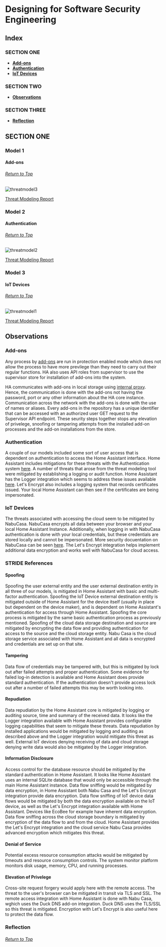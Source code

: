# Designing for Software Security Engineering

## Index
### SECTION ONE
* **[Add-ons](#model-1)**
* **[Authentication](#model-2)**
* **[IoT Devices](#model-3)**




### SECTION TWO
* **[Observations](#observations)**

### SECTION THREE
* **[Reflection](#reflection)**

## SECTION ONE
### Model 1
#### Add-ons
###### [Return to Top](#designing-for-software-security-engineering)
![threatmodel3](https://user-images.githubusercontent.com/63809979/141689141-8ae68360-dca5-4bb3-9bac-1a12d07e1be2.PNG)

[Threat Modeling Report](https://github.com/megharris/cyberockit/blob/main/DFD%20Assignment/1.1report.pdf)

### Model 2
#### Authentication
###### [Return to Top](#designing-for-software-security-engineering)
![threatmodel2](https://user-images.githubusercontent.com/63809979/141689146-7235f9bf-ec9d-4ed8-a522-39c36cf228d9.PNG)

[Threat Modeling Report](https://github.com/megharris/cyberockit/blob/main/DFD%20Assignment/1.2report.pdf)

### Model 3
#### IoT Devices
###### [Return to Top](#designing-for-software-security-engineering)
![threatmodel1](https://user-images.githubusercontent.com/63809979/141695329-0b2bca10-5870-4c4e-af3f-e1343ce47366.PNG)

[Threat Modeling Report](https://github.com/megharris/cyberockit/blob/main/DFD%20Assignment/1.3report.pdf)


## Observations

### Add-ons 

Any process by [add-ons](https://developers.home-assistant.io/docs/add-ons/security/) are run in protection enabled mode which does not allow the process to have more previlege than they need to carry out their regular functions. HA also uses API roles from supervisor to use the supervisor store for installation of add-ons into the system.

HA communicates with add-ons in local storage using [internal proxy](https://developers.home-assistant.io/docs/add-ons/communication). Hence, the communication is done with the add-ons not having the password, port or any other information about the HA core instance. Communication across the network with the add-ons is done with the use of names or aliases. Every add-ons in the repository has a unique identifier that can be accessed with an authorized user GET request to the Supervisor API endpoint. These seurity steps together stops any elevation of privelege, snoofing or tampering attempts from the installed add-on processes and the add-on installations from the store.


### Authentication
A couple of our models included some sort of user access that is dependent on authentication to access the Home Assistant interface. Home Assistant includes mitigations for these threats with the Authentication system [here](https://www.home-assistant.io/docs/authentication/). A number of threats that arose from the threat modeling tool were mitigated by establishing a logging or audit function. Home Assistant has the Logger integration which seems to address these issues available [here](https://www.home-assistant.io/integrations/logger/). Let's Encrypt also includes a logging system that records certificates issued. Your local Home Assistant can then see if the certificates are being impersonated.

### IoT Devices
The threats associated with accessing the cloud seem to be mitigated by NabuCasa. NabuCasa encrypts all data between your browser and your local Home Assistant Instance. Additionally, when logging in with NabuCasa authentication is done with your local credentials, but these credentials are stored locally and cannot be impersonated. More security docuentation on NabuCasa can be seen [here](https://www.nabucasa.com/config/remote/). The Let's Encrypt integration helps implement additional data encryption and works well with NabuCasa for cloud access.

### STRIDE References
#### Spoofing
Spoofing the user external entity and the user external destination entity in all three of our models, is mitigated in Home Assistant with basic and multi-factor authentication. Spoofing the IoT Device external destination entity is mitigated outside of Home Assistant for the device itself (usually in place but dependent on the device maker), and is dependent on Home Assistant's authentication for access through Home Assistant. Spoofing the core process is mitigated by the same basic authentication process as previously mentioned. Spoofing of the cloud data storage destination and source are mitigated by encrypting the data flow and providing authentication for access to the source and the cloud storage entity. Nabu Casa is the cloud storage service associated with Home Assistant and all data is encrypted and credentials are set up on that site.

#### Tampering
Data flow of credentials may be tampered with, but this is mitigated by lock out after failed attempts and proper authentication. Some evidence for failed log-in detection is available and Home Assistant does provide standard authentication. If the authentication doesn't provide access lock out after a number of failed attempts this may be worth looking into. 

#### Repudiation
Data repudiation by the Home Assistant core is mitigated by logging or auditing source, time and summary of the received data. It looks like the Logger integration available with Home Assistant provides configurable logging capabilities that seem to mitigate these threats. Data repudiation by installed applications would be mitigated by logging and auditing as described above and the Logger integration would mitigate this threat as well. External IoT devices denying receiving of data and cloud storage denying write data would also be mitigated by the Logger integration. 

#### Information Disclosure
Access control for the database resource should be mitigated by the standard authentication in Home Assistant. It looks like Home Assistant uses an internal SQLite database that would only be accessible through the main Home Assistant instance. Data flow sniffing would be mitigated by data encryption, in Home Assistant both Nabu Casa and the Let's Encrypt integration provide data encryption. Data flow sniffing of IoT device data flows would be mitigated by both the data encryption available on the IoT device, as well as the Let's Encrypt integration available with Home Assistant. Devices like EcoBee for example have inherent data encryption. Data flow sniffing across the cloud storage boundary is mitigated by encryption of the data flow to and from the cloud. Home Assistant provides the Let's Encrypt integration and the cloud service Nabu Casa provides advanced encryption which mitigates this threat. 

#### Denial of Service
Potential excess resource consumption attacks would be mitigated by timeouts and resource consumption controls. The system monitor platform monitors disk usage, memory, CPU, and running processes. 

#### Elevation of Privelege
Cross-site request forgery would apply here with the remote access. The threat to the user's browser can be mitigated in transit via TLS and SSL. The remote access integration with Home Assistant is done with Nabu Casa, wghich uses the Duck DNS add-on integration. Duck DNS uses the TLS/SSL so this threat is mitigated. Encryption with Let's Encrypt is also useful here to protect the data flow.


### Reflection
###### [Return to Top](#assurance-case-for-system-security-engineering)
